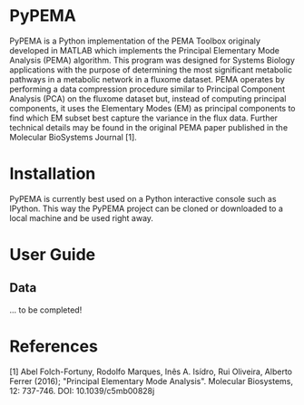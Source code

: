 # PyPEMA
PyPEMA is a Python implementation of the PEMA Toolbox originaly developed in MATLAB which implements the Principal Elementary Mode Analysis (PEMA) algorithm. This program was designed for Systems Biology applications with the purpose of determining the most significant metabolic pathways in a metabolic network in a fluxome dataset. PEMA operates by performing a data compression procedure similar to Principal Component Analysis (PCA) on the fluxome dataset but, instead of computing principal components, it uses the Elementary Modes (EM) as principal components to find which EM subset best capture the variance in the flux data. Further technical details may be found in the original PEMA paper published in the Molecular BioSystems Journal [1].

# Installation
PyPEMA is currently best used on a Python interactive console such as IPython. This way the PyPEMA project can be cloned or downloaded to a local machine and be used right away.

# User Guide
## Data
... to be completed!

# References
[1] Abel Folch-Fortuny, Rodolfo Marques, Inês A. Isídro, Rui Oliveira, Alberto Ferrer (2016); "Principal Elementary Mode Analysis". Molecular Biosystems, 12: 737-746. DOI: 10.1039/c5mb00828j
